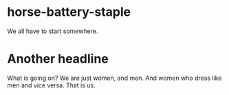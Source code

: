 # horse-battery-staple
We all have to start somewhere.

# Another headline
What is going on? We are just women, and men. And women who dress like men and vice versa. That is us.
